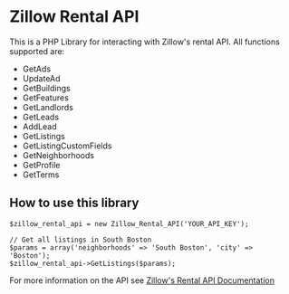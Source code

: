 Zillow Rental API
=================
This is a PHP Library for interacting with Zillow's rental API. All functions supported are:
* GetAds
* UpdateAd
* GetBuildings
* GetFeatures
* GetLandlords
* GetLeads
* AddLead
* GetListings
* GetListingCustomFields
* GetNeighborhoods
* GetProfile
* GetTerms

How to use this library
-----------------------
```
$zillow_rental_api = new Zillow_Rental_API('YOUR_API_KEY');

// Get all listings in South Boston
$params = array('neighborhoods' => 'South Boston', 'city' => 'Boston');
$zillow_rental_api->GetListings($params);
```

For more information on the API see 
<a href="http://api.rentalapp.zillow.com/documentation/ZillowRentalsAPIDocumentation.pdf" target="_blank">Zillow's Rental API Documentation</a>

